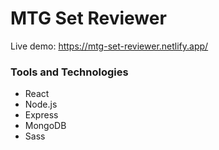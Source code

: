 # MTG Set Reviewer
Live demo: https://mtg-set-reviewer.netlify.app/
### Tools and Technologies
* React
* Node.js
* Express
* MongoDB
* Sass

